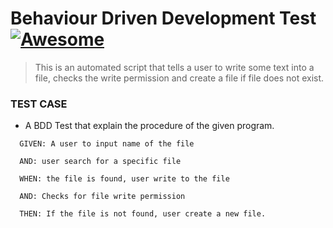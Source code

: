 
# Behaviour Driven Development Test [![Awesome](https://cdn.jsdelivr.net/gh/sindresorhus/awesome@d7305f38d29fed78fa85652e3a63e154dd8e8829/media/badge.svg)](https://github.com/sindresorhus/awesome#readme)
>  This is an automated script that tells a user to write some text into a file, checks the write permission and create a file if file does not exist.

### TEST CASE
- A BDD Test that explain the procedure of the given program.
```
  GIVEN: A user to input name of the file
  
  AND: user search for a specific file
  
  WHEN: the file is found, user write to the file
  
  AND: Checks for file write permission 
  
  THEN: If the file is not found, user create a new file.
  
```
